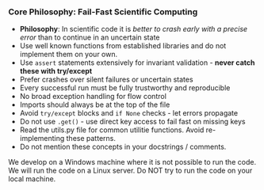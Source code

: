 ### Core Philosophy: Fail-Fast Scientific Computing
- **Philosophy**: In scientific code it is *better to crash early with a precise error* than to continue in an uncertain state
- Use well known functions from established libraries and do not implement them on your own.
- Use `assert` statements extensively for invariant validation - **never catch these with try/except**
- Prefer crashes over silent failures or uncertain states
- Every successful run must be fully trustworthy and reproducible
- No broad exception handling for flow control
- Imports should always be at the top of the file
- Avoid `try/except` blocks and `if None` checks - let errors propagate
- Do not use `.get()` - use direct key access to fail fast on missing keys
- Read the utils.py file for common utilitie functions. Avoid re-implementing these patterns.
- Do not mention these concepts in your docstrings / comments.

We develop on a Windows machine where it is not possible to run the code. We will run the code on a Linux server. 
Do NOT try to run the code on your local machine.
